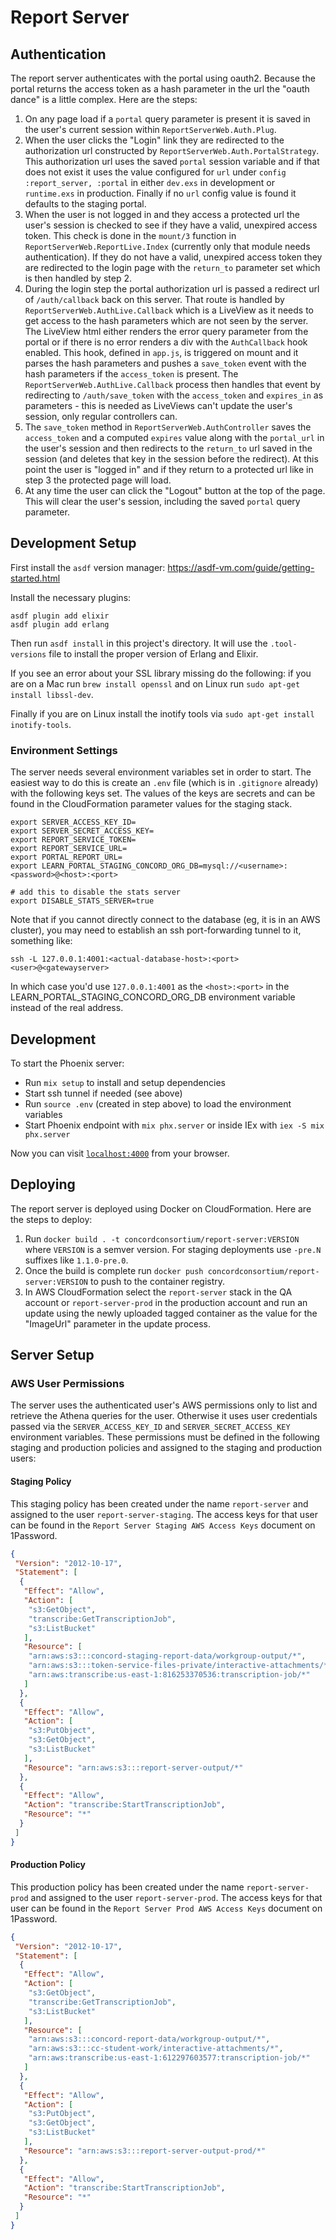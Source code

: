 # Report Server

## Authentication

The report server authenticates with the portal using oauth2.  Because the portal returns the access token as a hash parameter in the url the "oauth dance" is a little complex.  Here are the steps:

1. On any page load if a `portal` query parameter is present it is saved in the user's current session within `ReportServerWeb.Auth.Plug`.
2. When the user clicks the "Login" link they are redirected to the authorization url constructed by `ReportServerWeb.Auth.PortalStrategy`.  This authorization url uses the saved `portal` session variable and if that does not exist it uses the value configured for `url` under `config :report_server, :portal` in either `dev.exs` in development or `runtime.exs` in production.  Finally if no `url` config value is found it defaults to the staging portal.
3. When the user is not logged in and they access a protected url the user's session is checked to see if they have a valid, unexpired access token.  This check is done in the `mount/3` function in `ReportServerWeb.ReportLive.Index` (currently only that module needs authentication).  If they do not have a valid, unexpired access token they are redirected to the login page with the `return_to` parameter set which is then handled by step 2.
4. During the login step the portal authorization url is passed a redirect url of `/auth/callback` back on this server.  That route is handled by `ReportServerWeb.AuthLive.Callback` which is a LiveView as it needs to get access to the hash parameters which are not seen by the server.  The LiveView html either renders the error query parameter from the portal or if there is no error renders a div with the `AuthCallback` hook enabled.  This hook, defined in `app.js`, is triggered on mount and it parses the hash parameters and pushes a `save_token` event with the hash parameters if the `access_token` is present.  The `ReportServerWeb.AuthLive.Callback` process then handles that event by redirecting to `/auth/save_token` with the `access_token` and `expires_in` as parameters - this is needed as LiveViews can't update the user's session, only regular controllers can.
5. The `save_token` method in `ReportServerWeb.AuthController` saves the `access_token` and a computed `expires` value along with the `portal_url` in the user's session and then redirects to the `return_to` url saved in the session (and deletes that key in the session before the redirect).  At this point the user is "logged in" and if they return to a protected url like in step 3 the protected page will load.
6. At any time the user can click the "Logout" button at the top of the page.  This will clear the user's session, including the saved `portal` query parameter.

## Development Setup

First install the `asdf` version manager: <https://asdf-vm.com/guide/getting-started.html>

Install the necessary plugins:

```shell
asdf plugin add elixir
asdf plugin add erlang
```

Then run `asdf install` in this project's directory.  It will use the `.tool-versions` file to install the proper version of Erlang and Elixir.

If you see an error about your SSL library missing do the following: if you are on a Mac run `brew install openssl` and on Linux run `sudo apt-get install libssl-dev`.

Finally if you are on Linux install the inotify tools via `sudo apt-get install inotify-tools`.

### Environment Settings

The server needs several environment variables set in order to start.  The easiest way to do this is create an `.env` file (which is in `.gitignore` already) with
the following keys set.  The values of the keys are secrets and can be found in the CloudFormation parameter values for the staging stack.

```shell
export SERVER_ACCESS_KEY_ID=
export SERVER_SECRET_ACCESS_KEY=
export REPORT_SERVICE_TOKEN=
export REPORT_SERVICE_URL=
export PORTAL_REPORT_URL=
export LEARN_PORTAL_STAGING_CONCORD_ORG_DB=mysql://<username>:<password>@<host>:<port>

# add this to disable the stats server
export DISABLE_STATS_SERVER=true
```

Note that if you cannot directly connect to the database (eg, it is in an AWS cluster), you may need to
establish an ssh port-forwarding tunnel to it, something like:

```shell
ssh -L 127.0.0.1:4001:<actual-database-host>:<port> <user>@<gatewayserver>
```

In which case you'd use `127.0.0.1:4001` as the `<host>:<port>`
in the LEARN_PORTAL_STAGING_CONCORD_ORG_DB environment variable
instead of the real address.

## Development

To start the Phoenix server:

* Run `mix setup` to install and setup dependencies
* Start ssh tunnel if needed (see above)
* Run `source .env` (created in step above) to load the environment variables
* Start Phoenix endpoint with `mix phx.server` or inside IEx with `iex -S mix phx.server`

Now you can visit [`localhost:4000`](http://localhost:4000) from your browser.

## Deploying

The report server is deployed using Docker on CloudFormation.  Here are the steps to deploy:

1. Run `docker build . -t concordconsortium/report-server:VERSION` where `VERSION` is a semver version.  For staging deployments use `-pre.N` suffixes like `1.1.0-pre.0`.
2. Once the build is complete run `docker push concordconsortium/report-server:VERSION` to push to the container registry.
3. In AWS CloudFormation select the `report-server` stack in the QA account or `report-server-prod` in the production account and run an update using the newly uploaded tagged container as the value for the "ImageUrl" parameter in the update process.

## Server Setup

### AWS User Permissions

The server uses the authenticated user's AWS permissions only to list and retrieve the Athena queries for the user.  Otherwise it uses user credentials passed via the `SERVER_ACCESS_KEY_ID` and `SERVER_SECRET_ACCESS_KEY` environment variables.  These permissions must be defined in the following staging and production policies and assigned to the staging and production users:

#### Staging Policy

This staging policy has been created under the name `report-server` and assigned to the user `report-server-staging`.  The access keys for that user can be found in the `Report Server Staging AWS Access Keys` document on 1Password.

```json
{
 "Version": "2012-10-17",
 "Statement": [
  {
   "Effect": "Allow",
   "Action": [
    "s3:GetObject",
    "transcribe:GetTranscriptionJob",
    "s3:ListBucket"
   ],
   "Resource": [
    "arn:aws:s3:::concord-staging-report-data/workgroup-output/*",
    "arn:aws:s3:::token-service-files-private/interactive-attachments/*",
    "arn:aws:transcribe:us-east-1:816253370536:transcription-job/*"
   ]
  },
  {
   "Effect": "Allow",
   "Action": [
    "s3:PutObject",
    "s3:GetObject",
    "s3:ListBucket"
   ],
   "Resource": "arn:aws:s3:::report-server-output/*"
  },
  {
   "Effect": "Allow",
   "Action": "transcribe:StartTranscriptionJob",
   "Resource": "*"
  }
 ]
}
```

#### Production Policy

This production policy has been created under the name `report-server-prod` and assigned to the user `report-server-prod`.  The access keys for that user can be found in the `Report Server Prod AWS Access Keys` document on 1Password.

```json
{
 "Version": "2012-10-17",
 "Statement": [
  {
   "Effect": "Allow",
   "Action": [
    "s3:GetObject",
    "transcribe:GetTranscriptionJob",
    "s3:ListBucket"
   ],
   "Resource": [
    "arn:aws:s3:::concord-report-data/workgroup-output/*",
    "arn:aws:s3:::cc-student-work/interactive-attachments/*",
    "arn:aws:transcribe:us-east-1:612297603577:transcription-job/*"
   ]
  },
  {
   "Effect": "Allow",
   "Action": [
    "s3:PutObject",
    "s3:GetObject",
    "s3:ListBucket"
   ],
   "Resource": "arn:aws:s3:::report-server-output-prod/*"
  },
  {
   "Effect": "Allow",
   "Action": "transcribe:StartTranscriptionJob",
   "Resource": "*"
  }
 ]
}
```
